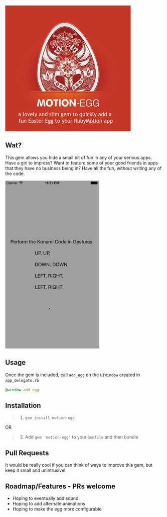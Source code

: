 ![motion-egg-explain](./_art/motion-egg-explain.png)

## Wat?

This gem allows you hide a small bit of fun in any of your serious apps.  Have a girl to impress?  Want to feature some of your good friends in apps that they have no business being in?  Have all the fun, without writing any of the code.

![screen-demo](./_art/motion-egg-screen.gif)

## Usage

Once the gem is included, call `add_egg` on the `UIWindow` created in `app_delegate.rb`

```ruby
@window.add_egg
```

## Installation

> 1. `gem install motion-egg`

OR

> 2. Add `gem 'motion-egg'` to your `Gemfile` and then bundle

## Pull Requests

It would be really cool if you can think of ways to improve this gem, but keep it small and unintrusive!

## Roadmap/Features - PRs welcome

* Hoping to eventually add sound 
* Hoping to add alternate animations
* Hoping to make the egg more configurable